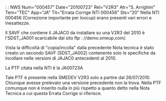  :  : NWS Num="000457" Date="20100723" Rel="V2R3" Atr="S. Arrighini" Tem="TEC" App="JA" Tit="Errata Corrige NTI 000456" Sts="20"
Nella NTI 000456 (Correzione importante per loocup) erano presenti vari errori e inesattezze.

Il SAVF che contiene il JAJAC0 da installare su una V2R3 del 2010 è l'SDST_JA001 scaricabile dal sito ftp : //demo.smeup.com/.

Vista la difficoltà di "copia/incolla" dalla precedente Nota tecnica è stato creato un secondo SAVF
(SDST_JA002) contenente solo le specifiche da incollare nelle versioni di JAJAC0 antecedenti al 2010.

La PTF citata nella NTI è la JA00723A

Tale PTF è presente nella SMEDEV V2R3 solo a partire dal 26/07/2010. Chiunque avesse prelevato una
versione precedente non la trova. Nella PTF comunque non è inserito nulla in più rispetto a quanto
detto nella Nota Tecnica a cui questa Errata Corrige si riferisce.
